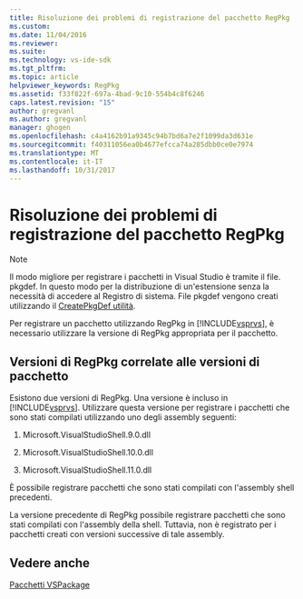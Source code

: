 ```yaml
---
title: Risoluzione dei problemi di registrazione del pacchetto RegPkg | Documenti Microsoft
ms.custom: 
ms.date: 11/04/2016
ms.reviewer: 
ms.suite: 
ms.technology: vs-ide-sdk
ms.tgt_pltfrm: 
ms.topic: article
helpviewer_keywords: RegPkg
ms.assetid: f33f822f-697a-4bad-9c10-554b4c8f6246
caps.latest.revision: "15"
author: gregvanl
ms.author: gregvanl
manager: ghogen
ms.openlocfilehash: c4a4162b91a9345c94b7bd6a7e2f1099da3d631e
ms.sourcegitcommit: f40311056ea0b4677efcca74a285dbb0ce0e7974
ms.translationtype: MT
ms.contentlocale: it-IT
ms.lasthandoff: 10/31/2017
---
```

# <a name="troubleshooting-regpkg-package-registration"></a>Risoluzione dei problemi di registrazione del pacchetto RegPkg
> [!NOTE]
>  Il modo migliore per registrare i pacchetti in Visual Studio è tramite il file. pkgdef. In questo modo per la distribuzione di un'estensione senza la necessità di accedere al Registro di sistema. File pkgdef vengono creati utilizzando il [CreatePkgDef utilità](../../extensibility/internals/createpkgdef-utility.md).  
  
 Per registrare un pacchetto utilizzando RegPkg in [!INCLUDE[vsprvs](../../code-quality/includes/vsprvs_md.md)], è necessario utilizzare la versione di RegPkg appropriata per il pacchetto.  
  
## <a name="regpkg-versions-related-to-package-versions"></a>Versioni di RegPkg correlate alle versioni di pacchetto  
 Esistono due versioni di RegPkg. Una versione è incluso in [!INCLUDE[vsprvs](../../code-quality/includes/vsprvs_md.md)]. Utilizzare questa versione per registrare i pacchetti che sono stati compilati utilizzando uno degli assembly seguenti:  
  
1.  Microsoft.VisualStudioShell.9.0.dll  
  
2.  Microsoft.VisualStudioShell.10.0.dll  
  
3.  Microsoft.VisualStudioShell.11.0.dll  
  
 È possibile registrare pacchetti che sono stati compilati con l'assembly shell precedenti.  
  
 La versione precedente di RegPkg possibile registrare pacchetti che sono stati compilati con l'assembly della shell. Tuttavia, non è registrato per i pacchetti creati con versioni successive di tale assembly.  
  
## <a name="see-also"></a>Vedere anche  
 [Pacchetti VSPackage](../../extensibility/internals/vspackages.md)